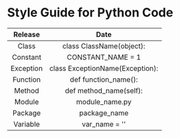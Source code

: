 # Style Guide for Python Code

| Release | Date |
| :---: | :---: |
| Class | class ClassName\(object\): |
| Constant | CONSTANT\_NAME = 1 |
| Exception | class ExceptionName\(Exception\): |
| Function | def function\_name\(\): |
| Method | def method\_name\(self\): |
| Module | module\_name.py |
| Package | package\_name |
| Variable | var\_name = '' |



